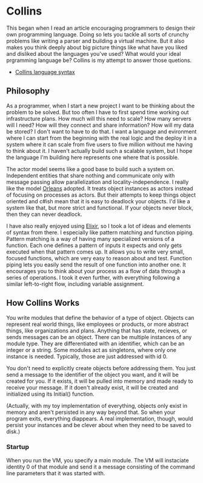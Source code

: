 # Collins

This began when I read an article encouraging programmers to design their own programming language. Doing so lets you tackle all sorts of crunchy problems like writing a parser and building a virtual machine. But it also makes you think deeply about big picture things like what have you liked and disliked about the languages you've used? What would your ideal prgramming language be? Collins is my attempt to answer those quetions.

* [Collins language syntax](docs/syntax.md)

## Philosophy

As a programmer, when I start a new project I want to be thinking about the problem to be solved. But too often I have to first spend time working out infrastructure plans. How much will this need to scale? How many servers will I need? How will they connect and share information? How will my data be stored? I don't want to have to do that. I want a language and evironment where I can start from the beginning with the real logic and the deploy it in a system where it can scale from five users to five million without me having to think about it. I haven't actually build such a scalable system, but I hope the language I'm building here represents one where that is possible.

The actor model seems like a good base to build such a system on. Independent entities that share nothing and communicate only with message passing allow parallelization and locality-independence. I really like the model [Orleans](https://learn.microsoft.com/en-us/dotnet/orleans/overview) adopted. It treats object instances as actors instead of focusing on processes as actors. But their attempts to keep things object oriented and c#ish mean that it is easy to deadlock your objects. I'd like a system like that, but more strict and functional. If your objects never block, then they can never deadlock.

I have also really enjoyed using [Elixir](https://elixir-lang.org/), so I took a lot of ideas and elements of syntax from there. I especially like pattern matching and function piping. Pattern matching is a way of having many specialized versions of a function. Each one defines a pattern of inputs it expects and only gets executed when that pattern comes up. It allows you to write very small, focused functions, which are very easy to reason about and test. Function piping lets you easily send the result of one function into another one. It encourages you to think about your process as a flow of data through a series of operations. I took it even further, with everything following a similar left-to-right flow, including variable assignment.

## How Collins Works

You write modules that define the behavior of a type of object. Objects can represent real world things, like employees or products, or more abstract things, like organizations and plans. Anything that has state, recieves, or sends messages can be an object. There can be multiple instances of any module type. They are differentiated with an identifier, which can be an integer or a string. Some modules act as singletons, where only one instance is needed. Typically, those are just addressed with id 0.

You don't need to explicitly create objects before addressing them. You just send a message to the identifier of the object you want, and it will be created for you. If it exists, it will be pulled into memory and made ready to receive your message. If it doen't already exist, it will be created and initialized using its Initial() function.

(Actually, with my toy implementation of everything, objects only exist in memory and aren't persisted in any way beyond that. So when your program exits, everything diappears. A real implementation, though, would persist your instances and be clever about when they need to be saved to disk.)

### Startup

When you run the VM, you specify a main module. The VM will instaciate identity 0 of that module and send it a message consisting of the command line parameters that it was started with. 
